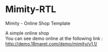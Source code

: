 # Mimity-RTL
Mimity - Online Shop Template

A simple online shop <br/>
You can see demo online at the following link : http://demo.18maret.com/demo/mimity/v1.1/


